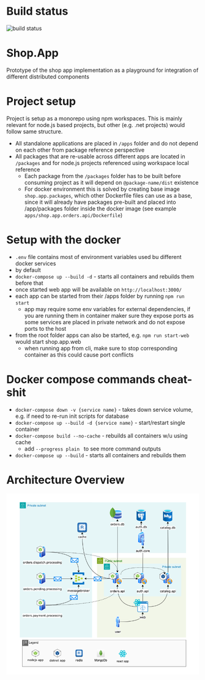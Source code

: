 # Build status

![[build status](https://github.com/limanartem/Shop.App/actions/workflows/nodejs.yml/badge.svg)](https://github.com/limanartem/Shop.App/actions/workflows/nodejs.yml)

# Shop.App
Prototype of the shop app implementation as a playground for integration of different distributed components

# Project setup
Project is setup as a monorepo using npm workspaces. This is mainly relevant for node.js based projects, but other (e.g. .net projects) would follow same structure.

* All standalone applications are placed in `/apps` folder and do not depend on each other from package reference perspective
* All packages that are re-usable across different apps are located in `/packages` and for node.js projects referenced using workspace local reference
  * Each package from the `/packages` folder has to be built before consuming project as it will depend on `@package-name/dist` existence
  * For docker environment this is solved by creating base image `shop.app.packages`, which other Dockerfile files can use as a base, since it will already have packages pre-built and placed into /app/packages folder inside the docker image (see example `apps/shop.app.orders.api/Dockerfile`)

# Setup with the docker
* `.env` file contains most of environment variables used bu different docker services
* by default
* `docker-compose up --build -d` - starts all containers and rebuilds them before that
* once started web app will be available on `http://localhost:3000/`
* each app can be started from their /apps folder by running `npm run start`
  * app may require some env variables for external dependencies, if you are running them in container maker sure they expose ports as some services are placed in private network and do not expose ports to the host
* from the root folder apps can also be started, e.g. `npm run start-web` would start shop.app.web
  * when running app from cli, make sure to stop corresponding container as this could cause port conflicts


# Docker compose commands cheat-shit
* `docker-compose down -v {service name}` - takes down service volume, e.g. if need to re-run init scripts for database
* `docker-compose up --build -d {service name}` - start/restart single container
* `docker-compose build --no-cache` - rebuilds all containers w/u using cache
  * add `--progress plain ` to see more command outputs
* `docker-compose up --build` - starts all containers and rebuilds them


# Architecture Overview
![Architecture Overview](media/Shop.App.Architecture_1.png)